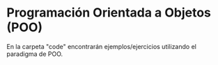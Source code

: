 # Programación Orientada a Objetos (POO)

En la carpeta "code" encontrarán ejemplos/ejercicios utilizando el paradigma de POO.
